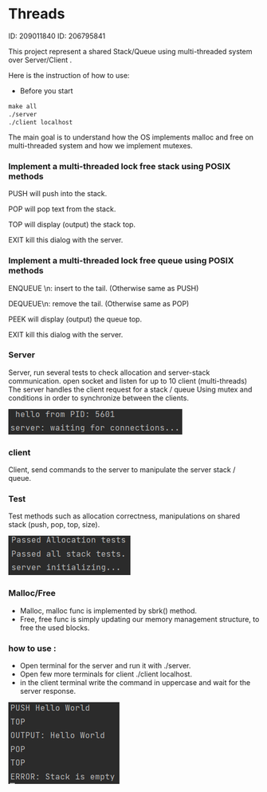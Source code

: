 # Threads

ID: 209011840 ID: 206795841

This project represent a shared Stack/Queue using multi-threaded system
over Server/Client .

Here is the instruction of how to use:

- Before you start
<div dir='ltr'>

    make all
    ./server
    ./client localhost
</div>

The main goal is to understand how the OS implements malloc and free on multi-threaded system and how we implement mutexes.




### Implement a multi-threaded lock free stack using POSIX methods


PUSH will push <text> into the stack.

POP will pop text from the stack.

TOP will display (output) the stack top.

EXIT kill this dialog with the server.

### Implement a multi-threaded lock free queue using POSIX methods

ENQUEUE <text>\n: insert to the tail. (Otherwise same as PUSH)

DEQUEUE\n: remove the tail. (Otherwise same as POP)

PEEK will display (output) the queue top.

EXIT kill this dialog with the server.


### Server
Server, run several tests to check allocation and server-stack communication. 
open socket and listen for up to 10 client (multi-threads)
The server handles the client request for a stack / queue
Using mutex and conditions in order to synchronize between the clients.

![img_1.png](img_1.png)

### client
Client, send commands to the server to manipulate the server stack / queue.

### Test
Test methods such as allocation correctness, manipulations on shared stack (push, pop, top, size).

![img.png](img.png)

### Malloc/Free
- Malloc, malloc func is implemented by sbrk() method.
- Free, free func is simply updating our memory management structure, to free the used blocks.

### how to use :
 - Open terminal for the server and run it with ./server.
 - Open few more terminals for client ./client localhost.
 - in the client terminal write the command in uppercase and wait for the server response.

![img_2.png](img_2.png)
